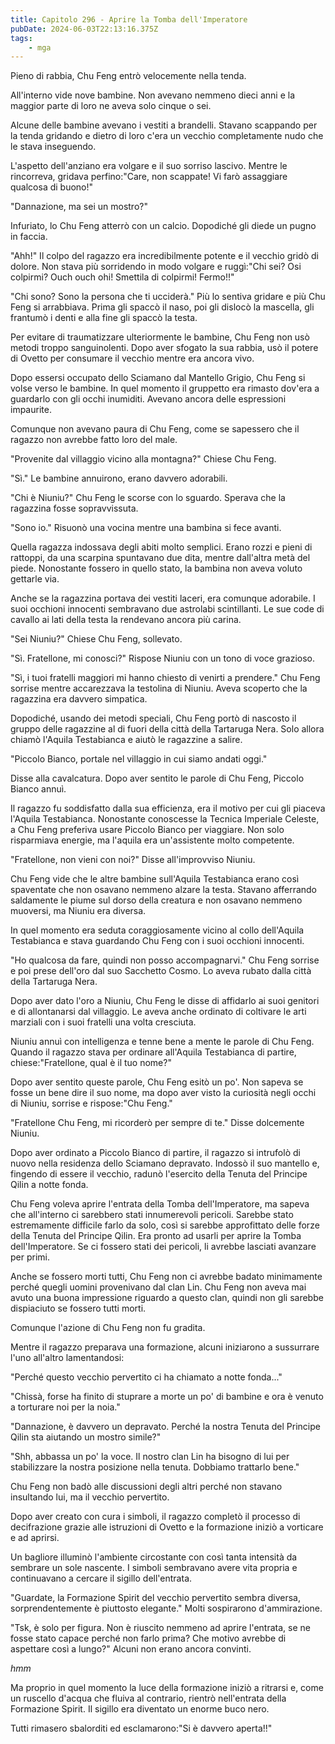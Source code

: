 ```yaml
---
title: Capitolo 296 - Aprire la Tomba dell'Imperatore
pubDate: 2024-06-03T22:13:16.375Z
tags:
    - mga
---
```

                                
Pieno di rabbia, Chu Feng entrò velocemente nella tenda.


All'interno vide nove bambine. Non avevano nemmeno dieci anni e la maggior parte di loro ne aveva solo cinque o sei.


Alcune delle bambine avevano i vestiti a brandelli. Stavano scappando per la tenda gridando e dietro di loro c'era un vecchio completamente nudo che le stava inseguendo.


L'aspetto dell'anziano era volgare e il suo sorriso lascivo. Mentre le rincorreva, gridava perfino:"Care, non scappate! Vi farò assaggiare qualcosa di buono!"


"Dannazione, ma sei un mostro?"


Infuriato, lo Chu Feng atterrò con un calcio. Dopodiché gli diede un pugno in faccia.


"Ahh!" Il colpo del ragazzo era incredibilmente potente e il vecchio gridò di dolore. Non stava più sorridendo in modo volgare e ruggì:"Chi sei? Osi colpirmi? Ouch ouch ohi! Smettila di colpirmi! Fermo!!"


"Chi sono? Sono la persona che ti ucciderà." Più lo sentiva gridare e più Chu Feng si arrabbiava. Prima gli spaccò il naso, poi gli dislocò la mascella, gli frantumò i denti e alla fine gli spaccò la testa.


Per evitare di traumatizzare ulteriormente le bambine, Chu Feng non usò metodi troppo sanguinolenti. Dopo aver sfogato la sua rabbia, usò il potere di Ovetto per consumare il vecchio mentre era ancora vivo.


Dopo essersi occupato dello Sciamano dal Mantello Grigio, Chu Feng si volse verso le bambine. In quel momento il gruppetto era rimasto dov'era a guardarlo con gli occhi inumiditi. Avevano ancora delle espressioni impaurite.


Comunque non avevano paura di Chu Feng, come se sapessero che il ragazzo non avrebbe fatto loro del male.


"Provenite dal villaggio vicino alla montagna?" Chiese Chu Feng.


"Sì." Le bambine annuirono, erano davvero adorabili.


"Chi è Niuniu?" Chu Feng le scorse con lo sguardo. Sperava che la ragazzina fosse sopravvissuta.


"Sono io." Risuonò una vocina mentre una bambina si fece avanti.


Quella ragazza indossava degli abiti molto semplici. Erano rozzi e pieni di rattoppi, da una scarpina spuntavano due dita, mentre dall'altra metà del piede. Nonostante fossero in quello stato, la bambina non aveva voluto gettarle via.


Anche se la ragazzina portava dei vestiti laceri, era comunque adorabile. I suoi occhioni innocenti sembravano due astrolabi scintillanti. Le sue code di cavallo ai lati della testa la rendevano ancora più carina.


"Sei Niuniu?" Chiese Chu Feng, sollevato.


"Sì. Fratellone, mi conosci?" Rispose Niuniu con un tono di voce grazioso.


"Sì, i tuoi fratelli maggiori mi hanno chiesto di venirti a prendere." Chu Feng sorrise mentre accarezzava la testolina di Niuniu. Aveva scoperto che la ragazzina era davvero simpatica.


Dopodiché, usando dei metodi speciali, Chu Feng portò di nascosto il gruppo delle ragazzine al di fuori della città della Tartaruga Nera. Solo allora chiamò l'Aquila Testabianca e aiutò le ragazzine a salire.


"Piccolo Bianco, portale nel villaggio in cui siamo andati oggi."


Disse alla cavalcatura. Dopo aver sentito le parole di Chu Feng, Piccolo Bianco annuì.


Il ragazzo fu soddisfatto dalla sua efficienza, era il motivo per cui gli piaceva l'Aquila Testabianca. Nonostante conoscesse la Tecnica Imperiale Celeste, a Chu Feng preferiva usare Piccolo Bianco per viaggiare. Non solo risparmiava energie, ma l'aquila era un'assistente molto competente.


"Fratellone, non vieni con noi?" Disse all'improvviso Niuniu.


Chu Feng vide che le altre bambine sull'Aquila Testabianca erano così spaventate che non osavano nemmeno alzare la testa. Stavano afferrando saldamente le piume sul dorso della creatura e non osavano nemmeno muoversi, ma Niuniu era diversa.


In quel momento era seduta coraggiosamente vicino al collo dell'Aquila Testabianca e stava guardando Chu Feng con i suoi occhioni innocenti.


"Ho qualcosa da fare, quindi non posso accompagnarvi." Chu Feng sorrise e poi prese dell'oro dal suo Sacchetto Cosmo. Lo aveva rubato dalla città della Tartaruga Nera.


Dopo aver dato l'oro a Niuniu, Chu Feng le disse di affidarlo ai suoi genitori e di allontanarsi dal villaggio. Le aveva anche ordinato di coltivare le arti marziali con i suoi fratelli una volta cresciuta.


Niuniu annuì con intelligenza e tenne bene a mente le parole di Chu Feng. Quando il ragazzo stava per ordinare all'Aquila Testabianca di partire, chiese:"Fratellone, qual è il tuo nome?"


Dopo aver sentito queste parole, Chu Feng esitò un po'. Non sapeva se fosse un bene dire il suo nome, ma dopo aver visto la curiosità negli occhi di Niuniu, sorrise e rispose:"Chu Feng."


"Fratellone Chu Feng, mi ricorderò per sempre di te." Disse dolcemente Niuniu.


Dopo aver ordinato a Piccolo Bianco di partire, il ragazzo si intrufolò di nuovo nella residenza dello Sciamano depravato. Indossò il suo mantello e, fingendo di essere il vecchio, radunò l'esercito della Tenuta del Principe Qilin a notte fonda.


Chu Feng voleva aprire l'entrata della Tomba dell'Imperatore, ma sapeva che all'interno ci sarebbero stati innumerevoli pericoli. Sarebbe stato estremamente difficile farlo da solo, così si sarebbe approfittato delle forze della Tenuta del Principe Qilin. Era pronto ad usarli per aprire la Tomba dell'Imperatore. Se ci fossero stati dei pericoli, li avrebbe lasciati avanzare per primi.


Anche se fossero morti tutti, Chu Feng non ci avrebbe badato minimamente perché quegli uomini provenivano dal clan Lin. Chu Feng non aveva mai avuto una buona impressione riguardo a questo clan, quindi non gli sarebbe dispiaciuto se fossero tutti morti.


Comunque l'azione di Chu Feng non fu gradita.


Mentre il ragazzo preparava una formazione, alcuni iniziarono a sussurrare l'uno all'altro lamentandosi:


"Perché questo vecchio pervertito ci ha chiamato a notte fonda..."


"Chissà, forse ha finito di stuprare a morte un po' di bambine e ora è venuto a torturare noi per la noia."


"Dannazione, è davvero un depravato. Perché la nostra Tenuta del Principe Qilin sta aiutando un mostro simile?"


"Shh, abbassa un po' la voce. Il nostro clan Lin ha bisogno di lui per stabilizzare la nostra posizione nella tenuta. Dobbiamo trattarlo bene."


Chu Feng non badò alle discussioni degli altri perché non stavano insultando lui, ma il vecchio pervertito.


Dopo aver creato con cura i simboli, il ragazzo completò il processo di decifrazione grazie alle istruzioni di Ovetto e la formazione iniziò a vorticare e ad aprirsi.


Un bagliore illuminò l'ambiente circostante con così tanta intensità da sembrare un sole nascente. I simboli sembravano avere vita propria e continuavano a cercare il sigillo dell'entrata.


"Guardate, la Formazione Spirit del vecchio pervertito sembra diversa, sorprendentemente è piuttosto elegante." Molti sospirarono d'ammirazione.


"Tsk, è solo per figura. Non è riuscito nemmeno ad aprire l'entrata, se ne fosse stato capace perché non farlo prima? Che motivo avrebbe di aspettare così a lungo?" Alcuni non erano ancora convinti.


*hmm*


Ma proprio in quel momento la luce della formazione iniziò a ritrarsi e, come un ruscello d'acqua che fluiva al contrario, rientrò nell'entrata della Formazione Spirit. Il sigillo era diventato un enorme buco nero.


Tutti rimasero sbalorditi ed esclamarono:"Si è davvero aperta!!"







